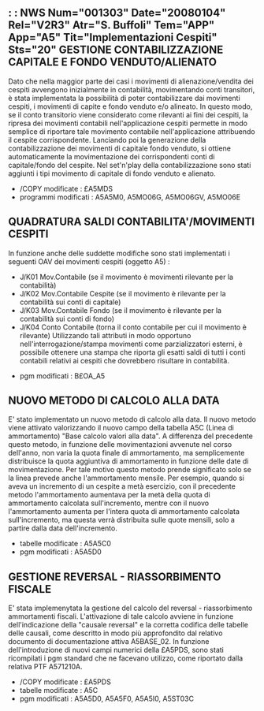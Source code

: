  :  : NWS Num="001303" Date="20080104" Rel="V2R3" Atr="S. Buffoli" Tem="APP" App="A5" Tit="Implementazioni Cespiti" Sts="20"
GESTIONE CONTABILIZZAZIONE CAPITALE E FONDO VENDUTO/ALIENATO
----------------------------------------------------------------------------------------------------
Dato che nella maggior parte dei casi i movimenti di alienazione/vendita dei cespiti avvengono inizialmente in contabilità, movimentando conti transitori, è stata implementata la possibilità di poter contabilizzare dai movimenti cespiti, i movimenti di capite e fondo venduto e/o alineato.
In questo modo, se il conto transitorio viene considerato come rilevanti ai fini dei cespiti, la ripresa dei movimenti contabili nell'applicazione cespiti permette in modo semplice di riportare tale movimento contabile nell'applicazione attribuendo il cespite corrispondente.
Lanciando poi la generazione della contabilizzazione dei movimenti di capitale fondo venduto, si ottiene automaticamente la movimentazione dei corrispondenti conti di capitale/fondo del cespite.
Nel set'n'play della contabilizzazione sono stati aggiunti i tipi movimento di capitale di fondo venduto e alienato.

* /COPY modificate :  £A5MDS
* programmi modificati :  A5A5M0, A5MO06G, A5MO06GV, A5MO06E

QUADRATURA SALDI CONTABILITA'/MOVIMENTI CESPITI
----------------------------------------------------------------------------------------------------
In funzione anche delle suddette modifiche sono stati implementati i seguenti OAV dei movimenti cespiti (oggetto A5) : 
- J/K01 Mov.Contabile (se il movimento è movimenti rilevante per la contabilità)
- J/K02 Mov.Contabile Cespite (se il movimento è rilevante per la contabilità sui conti di capitale)
- J/K03 Mov.Contabile Fondo (se il movimento è rilevante per la contabilità sui conti di fondo)
- J/K04 Conto Contabile (torna il conto contabile per cui il movimento è rilevante)
Utilizzando tali attributi in modo opportuno nell'interrogazione/stampa movimenti come parzializzatori esterni, è possibile ottenere una stampa che riporta gli esatti saldi di tutti i conti contabili relativi ai cespiti che dovrebbero risultare in contabilità.

* pgm modificati :  B£OA_A5

NUOVO METODO DI CALCOLO ALLA DATA
--------------------------------------------
E' stato implementato un nuovo metodo di calcolo alla data. Il nuovo metodo viene attivato valorizzando il nuovo campo della tabella A5C (Linea di ammortamento) "Base calcolo valori alla data".
A differenza del precedente questo metodo, in funzione delle movimentazioni avvenute nel corso dell'anno, non varia la quota finale di ammortamento, ma semplicemente distribuisce la quota aggiuntiva di ammortamento in funzione delle date di movimentazione.
Per tale motivo questo metodo prende significato solo se la linea prevede anche l'ammortamento mensile.
Per esempio, quando si aveva un incremento di un cespite a metà esercizio, con il precedente metodo
l'ammortamento aumentava per la metà della quota di ammortamento calcolata sull'incremento, mentre
con il nuovo l'ammortamento aumenta per l'intera quota di ammortamento calcolata sull'incremento, ma
questa verrà distribuita sulle quote mensili, solo a partire dalla data dell'incremento.

* tabelle modificate :  A5A5C0
* pgm modificati :  A5A5D0

GESTIONE REVERSAL - RIASSORBIMENTO FISCALE
--------------------------------------------
E' stata implemenytata la gestione del calcolo del reversal - riassorbimento ammortamenti fiscali.
L'attivazione di tale calcolo avviene in funzione dell'indicazione della "causale reversal" e la corretta codifica delle tabelle delle causali, come descritto in modo più approfondito dal relativo documento di documentazione attiva A5BASE_02.
In funzione dell'introduzione di nuovi campi numerici della £A5PDS, sono stati ricompilati i pgm standard che ne facevano utilizzo, come riportato dalla relativa PTF A571210A.

* /COPY modificate :  £A5PDS
* tabelle modificate :  A5C
* pgm modificati :  A5A5D0, A5A5F0, A5A5I0, A5ST03C
